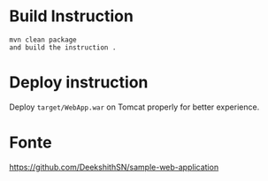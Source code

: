 

# Build Instruction


```
mvn clean package
and build the instruction .
```

# Deploy instruction

Deploy ```target/WebApp.war``` on Tomcat properly for better experience.

# Fonte

https://github.com/DeekshithSN/sample-web-application